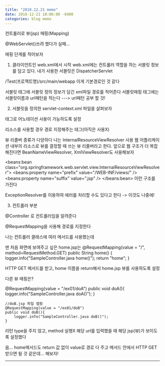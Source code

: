 ```yaml
---
title: "2018.12.21 memo"
date: 2018-12-21 18:06:00 -0400
categories: blog memo
---
```



컨트롤러로 뷰(jsp) 매핑(Mapping)

@WebServlet()쓰려 했다가 실패...


매핑 단계를 적어보자

1) 클라이언트인 web.xml에서 시작
web.xml에는 컨트롤러 역할을 하는 서블릿 정보를 담고 있다.
내가 사용한 서블릿은 DispatcherServlet

/Test(프로젝트명)/src/main/webapp
이게 기본경로인 것 같다

서블릿 태그에 서블릿 정의 정보가 담긴 xml파일 경로를 적어준다
서블릿매핑 태그에는 서블릿이름과 url패턴을 적는다
---> url패턴 공부 할 것!


2) 서블릿을 정의한 servlet-context.xml 파일을 살펴보자

<annotation-driven /> 태그로 어노테이션 사용이 가능하도록 설정

리소스를 사용할 경우 경로 지정해주는 태그(아직은 사용X)
<resources mapping="/resources/**" location="/resources/" />

뷰 리졸버 종류가 다양하다
나는 InternalResourceViewResolver 사용
웹 어플리케이션 내부의 리소스로 뷰를 결정할 때 쓰는 뷰 리졸버라고 한다.
앞으로 웹 구조가 더 복잡해진다면 BeanNameViewResolver, XmlViewResolver도 사용해보자

<beans:bean
		class="org.springframework.web.servlet.view.InternalResourceViewResolver">
		<!-- 뷰의 접두어, 접미어 설정: 파일명만 작성할 수 있도록 세팅 -->
		<!-- 접두어: 디렉터리 -->
		<beans:property name="prefix" value="/WEB-INF/views/" />
		<!-- 접미어: 확장자 -->
		<beans:property name="suffix" value=".jsp" />
	</beans:bean>
이런 구조를 가진다

ExceptionResolver를 이용하여 에러를 처리할 수도 있다고 한다 -> 이것도 나중에!


3) 컨트롤러 부분

@Controller 로 컨트롤러임을 알려준다

@RequestMapping을 사용해 경로를 지정한다

나는 컨트롤러 클래스에 여러 메서드를 사용했는데

맨 처음 화면에 보여주고 싶은 home.jsp는
@RequestMapping(value = "/", method=RequestMethod.GET)
	public String home() {
		logger.info("SampleController.java home()");
		return "home";
	}
  
HTTP GET 메서드를 받고, home 이름을 return해서 home.jsp 뷰를 사용하도록 설정


다른 뷰 매핑은?

@RequestMapping(value = "/ex01/doA")
	public void doA(){
		logger.info("SampleController.java doA()");
	}

	//doB.jsp 파일 맵핑
	@RequestMapping(value = "/ex01/doB")
	public void doB(){
		logger.info("SampleController.java doB()");
	}

리턴 type을 주지 않고, method 실행X
해당 url를 입력했을 때 해당 jsp(뷰)가 보이도록 설정했다

음... home메서드도 return 값 없이 value로 경로 다 주고
메서드 안에서 HTTP GET 받으면 될 것 같은데... 해보자!


---
